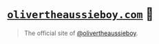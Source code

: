 # [`olivertheaussieboy.com`][prod_site] 🐶

> The official site of [@olivertheaussieboy][insta_handle].

[prod_site]: http://www.olivertheaussieboy.com/
[insta_handle]: https://www.instagram.com/olivertheaussieboy/
